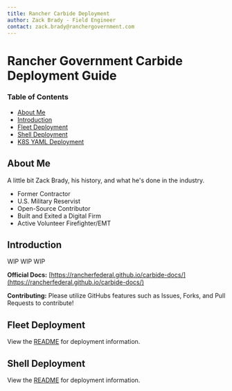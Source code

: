 ```yaml
---
title: Rancher Carbide Deployment
author: Zack Brady - Field Engineer
contact: zack.brady@ranchergovernment.com
---
```


# Rancher Government Carbide Deployment Guide

### Table of Contents

- [About Me](#about-me)
- [Introduction](#introduction)
- [Fleet Deployment](#fleet-deployment)
- [Shell Deployment](#shell-deployment)
- [K8S YAML Deployment](#k8s-yaml-deployment)

## About Me

A little bit Zack Brady, his history, and what he's done in the industry.

- Former Contractor
- U.S. Military Reservist
- Open-Source Contributor
- Built and Exited a Digital Firm
- Active Volunteer Firefighter/EMT

## Introduction

WIP WIP WIP

**Official Docs:** [https://rancherfederal.github.io/carbide-docs/](https://rancherfederal.github.io/carbide-docs/)

**Contributing:** Please utilize GitHubs features such as Issues, Forks, and Pull Requests to contribute!

## Fleet Deployment

View the [README](fleet/README.md) for deployment information.

## Shell Deployment

View the [README](shell/README.md) for deployment information.
